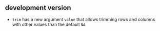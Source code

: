 
## development version 

* `trim` has a new argument `value` that allows trimming rows and columns with other values than the default `NA`

